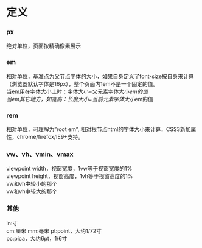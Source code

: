 # 定义  
### px
绝对单位，页面按精确像素展示    
### em
相对单位，基准点为父节点字体的大小，如果自身定义了font-size按自身来计算（浏览器默认字体是16px），整个页面内1em不是一个固定的值。        
当em用在字体大小上时：字体大小=父元素字体大小*em的值    
当em其它地方，如宽高：长度大小=当前元素字体大小*em的值  
### rem
相对单位，可理解为”root em”, 相对根节点html的字体大小来计算，CSS3新加属性，chrome/firefox/IE9+支持。   
### vw、vh、vmin、vmax
viewpoint width，视窗宽度，1vw等于视窗宽度的1%    
viewpoint height，视窗高度，1vh等于视窗高度的1%   
vw和vh中较小的那个    
vw和vh中较大的那个    

### 其他
in:寸   
cm:厘米 
mm:毫米 
pt:point，大约1/72寸    
pc:pica，大约6pt，1/6寸 